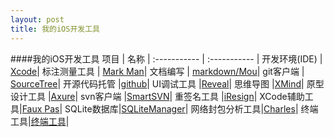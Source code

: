 ```yaml
---
layout: post
title: 我的iOS开发工具
---
```


####我的iOS开发工具
项目				| 名称				|
:----------- 	| :-----------  	|
开发环境(IDE)   | [Xcode](http://baike.baidu.com/link?url=Z4_pl11yLR-ZaPiezE2yjBZ5sWVlRa3p74p6AWx5kI4gYOmyBYpj8CU45QQfKJ9zJtPIRP-dsxYbxW8b2Um1CK)|
标注测量工具    |  [Mark Man](http://www.getmarkman.com/)|
文档编写			| [markdown/Mou](http://25.io/mou/)|
git客户端		| [SourceTree](http://www.oschina.net/p/sourcetree)|
开源代码托管  |[github](https://github.com/)|
UI调试工具			|[Reveal](http://revealapp.com/)|
思维导图				|[XMind](http://www.xmindchina.net/)|
原型设计工具			|[Axure](http://baike.baidu.com/link?url=f9VC7dYgtRn8TY5VeUX_Urou6bsf31V4LhLA76U8gZMYeqKQ1tsaSd43vcnodojUBVfJ1DygMIRYKhFXSEXv64XwKD7gsSgovexfkmMp5mV38WAFxz3j2FY1i2BmPCAdxVai_L-O5v39XUTA2MECF_)|
svn客户端			|[SmartSVN](http://blog.sina.com.cn/s/blog_7b9d64af0102vb68.html)|
重签名工具		|[iResign](http://www.cnblogs.com/moonvan/archive/2012/08/29/2662750.html)|
XCode辅助工具|[Faux Pas](http://www.cocoachina.com/industry/20140804/9307.html)|
SQLite数据库|[SQLiteManager](http://www.sqlitemanager.org/)|
网络封包分析工具|[Charles](http://blog.devtang.com/blog/2013/12/11/network-tool-charles-intr/)|
终端工具|[终端工具](http://www.iterm2.cn/)|
